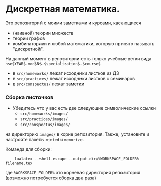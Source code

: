 # Дискретная математика.
Это репозиторий с моими заметками и курсами, касающиеся
- (наивной) теории множеств
- теории графов
- комбинаторики
и любой математики, которую принято называть "дискретной".

На данный момент в репозитории есть только учебные ветки вида ``hse$YEAR$-mod$N$-$specialization$-$course$``
- в ``src/homeworks/`` лежат исходники листков из ДЗ
- в ``src/practices/`` лежат исходники листков с семинаров
- в ``src/conspectus/`` лежат заметки

### Сборка листочков

- Убедитесь что у вас есть две следующие символические ссылки 
    - ```src/homeworks/images/```   
    - ```src/practices/images/```  
    - ```src/conspectus/images/```  

на директорию ```images/``` в корне репозитория. Также, установите и настройте пакеты ``minted`` и ``memorize``. 

Команда для сборки:
```shell
    lualatex --shell-escape --output-dir=%WORKSPACE_FOLDER%  filename.tex
```
где ```%WORKSPACE_FOLDER%``` это корневая директория репозитория (возможно потребуется сборка два раза)


